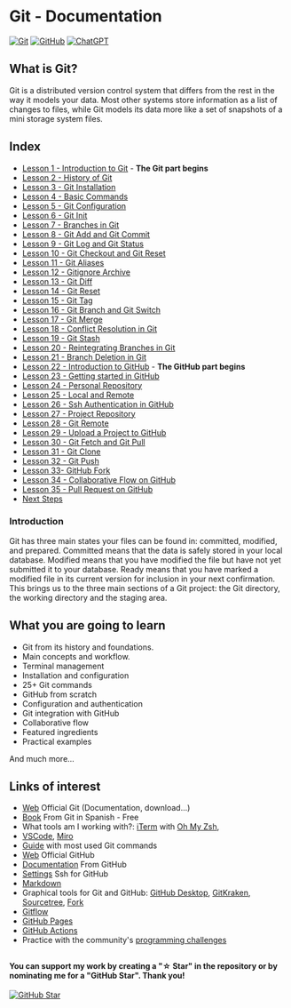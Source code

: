 # Git - Documentation

[![Git](https://img.shields.io/badge/Git-2.37+-f14e32?style=for-the-badge&logo=git&logoColor=white&labelColor=101010)](https://git-scm.com/)
[![GitHub](https://img.shields.io/badge/GitHub-Web-blue?style=for-the-badge&logo=github&logoColor=white&labelColor=101010)](https://github.com/)
[![ChatGPT](https://img.shields.io/badge/ChatGPT-GPT--4-7CF178?style=for-the-badge&logo=openai&logoColor=white&labelColor=101010)](https://platform.openai.com)

## What is Git?

Git is a distributed version control system that differs from the rest in the way it models your data. Most other systems store information as a list of changes to files, while Git models its data more like a set of snapshots of a mini storage system files.

## Index

- [Lesson 1 - Introduction to Git](Git-Introduction.md) - **The Git part begins**
- [Lesson 2 - History of Git](Git-History.md)
- [Lesson 3 - Git Installation](Git-History.md)
- [Lesson 4 - Basic Commands](Basic-Git-Commands.md)
- [Lesson 5 - Git Configuration](Git-Configuration.md)
- [Lesson 6 - Git Init](Git-Init.md)
- [Lesson 7 - Branches in Git](Branches-in-Git.md)
- [Lesson 8 - Git Add and Git Commit](Git-Add-and-Git-Commit.md)
- [Lesson 9 - Git Log and Git Status](Git-Log-and-Git-Status.md)
- [Lesson 10 - Git Checkout and Git Reset](Git-Checkout-and-Git-Reset.md)
- [Lesson 11 - Git Aliases](Git-Aliases.md)
- [Lesson 12 - Gitignore Archive](Gitignore-Archive.md)
- [Lesson 13 - Git Diff](Git-Diff.md)
- [Lesson 14 - Git Reset](Git-Reset.md)
- [Lesson 15 - Git Tag](Git-Tag.md)
- [Lesson 16 - Git Branch and Git Switch](Git-Branches-and-Git-Switching.md)
- [Lesson 17 - Git Merge](Git-Merge.md)
- [Lesson 18 - Conflict Resolution in Git](Conflict-Resolution-in-Git.md)
- [Lesson 19 - Git Stash](Git-Stash.md)
- [Lesson 20 - Reintegrating Branches in Git](Redelivering-Branches.md)
- [Lesson 21 - Branch Deletion in Git](Deleting-Branches-Git.md)
- [Lesson 22 - Introduction to GitHub](Git-Introduction.md) - **The GitHub part begins**
- [Lesson 23 - Getting started in GitHub](Getting-Started-on-Github.md)
- [Lesson 24 - Personal Repository](Personal-Repository.md)
- [Lesson 25 - Local and Remote](Local-and-Remote.md)
- [Lesson 26 - Ssh Authentication in GitHub](Ssh-Authentication-Github.md)
- [Lesson 27 - Project Repository](Project-Repository.md)
- [Lesson 28 - Git Remote](Git-Remote.md)
- [Lesson 29 - Upload a Project to GitHub](Upload-a-Project-to-GitHub.md)
- [Lesson 30 - Git Fetch and Git Pull](Git-Fetch-and-Git-Pull.md)
- [Lesson 31 - Git Clone](Git-Clone.md)
- [Lesson 32 - Git Push](Git-Push.md)
- [Lesson 33-  GitHub Fork](Github-Fork.md)
- [Lesson 34 - Collaborative Flow on GitHub](Collaborative-Flow-Github.md)
- [Lesson 35 - Pull Request on GitHub](Pull-Request-on-Github.md)
- [Next Steps](Next-Steps.md)

### Introduction

Git has three main states your files can be found in: committed, modified, and prepared. Committed means that the data is safely stored in your local database. Modified means that you have modified the file but have not yet submitted it to your database. Ready means that you have marked a modified file in its current version for inclusion in your next confirmation. This brings us to the three main sections of a Git project: the Git directory, the working directory and the staging area.

## What you are going to learn

- Git from its history and foundations.
- Main concepts and workflow.
- Terminal management
- Installation and configuration
- 25+ Git commands
- GitHub from scratch
- Configuration and authentication
- Git integration with GitHub
- Collaborative flow
- Featured ingredients
- Practical examples

And much more...

## Links of interest

- [Web](https://git-scm.com) Official Git (Documentation, download...)
- [Book](https://git-scm.com/book/es/v2) From Git in Spanish - Free
- What tools am I working with?: [iTerm](https://iterm2.com/) with [Oh My Zsh](https://ohmyz.sh/),
- [VSCode](https://code.visualstudio.com/), [Miro](https://miro.com/)
- [Guide](https://training.github.com/downloads/es_ES/github-git-cheat-sheet/) with most used Git commands
- [Web](https://github.com) Official GitHub
- [Documentation](https://docs.github.com/es) From GitHub
- [Settings](https://docs.github.com/es/authentication/connecting-to-github-with-ssh/about-ssh) Ssh for GitHub
- [Markdown](https://docs.github.com/es/get-started/writing-on-github/getting-started-with-writing-and-formatting-on-github/basic-writing-and-formatting-syntax)
- Graphical tools for Git and GitHub: [GitHub Desktop](https://desktop.github.com), [GitKraken](https://gitkraken.com), [Sourcetree](https://sourcetreeapp.com), [Fork](https://git-fork.com)
- [Gitflow](https://www.atlassian.com/git/tutorials/comparing-workflows/gitflow-workflow)
- [GitHub Pages](https://pages.github.com/)
- [GitHub Actions](https://github.com/features/actions)
- Practice with the community's [programming challenges](https://retosdeprogramacion.com)

##

#### You can support my work by creating a "☆ Star" in the repository or by nominating me for a "GitHub Star". Thank you!

[![GitHub Star](https://img.shields.io/badge/GitHub-Nominar_a_star-yellow?style=for-the-badge&logo=github&logoColor=white&labelColor=101010)](https://stars.github.com/nominate/)
